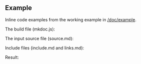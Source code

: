 ## Example

Inline code examples from the working example in [/doc/example](/doc/example).

The build file (mkdoc.js):

<? @source {javascript} ../example/mkdoc.js ?>

The input source file (source.md):

<? @source {markdown} ../example/source.md ?>

Include files (include.md and links.md):

<? @source {markdown} ../example/include.md ?>
<? @source {markdown} ../example/links.md ?>

Result:

<? @exec {markdown} cd doc/example && mk ?>
